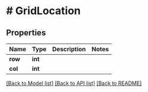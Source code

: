 # # GridLocation

## Properties

Name | Type | Description | Notes
------------ | ------------- | ------------- | -------------
**row** | **int** |  |
**col** | **int** |  |

[[Back to Model list]](../../README.md#models) [[Back to API list]](../../README.md#endpoints) [[Back to README]](../../README.md)
